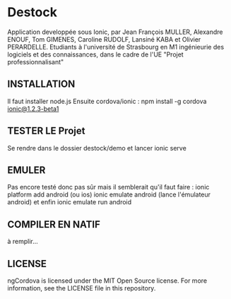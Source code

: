 Destock
==========

Application developpée sous Ionic, par Jean François MULLER, Alexandre ENOUF, Tom GIMENES, Caroline RUDOLF, Lansiné KABA et Olivier PERARDELLE.
Etudiants à l'université de Strasbourg en M1 ingénieurie des logiciels et des connaissances, dans le cadre de l'UE "Projet professionnalisant"

## INSTALLATION

Il faut installer node.js
Ensuite cordova/ionic :
npm install -g cordova ionic@1.2.3-beta1

## TESTER LE Projet

Se rendre dans le dossier destock/demo et lancer
ionic serve

## EMULER

Pas encore testé donc pas sûr mais il semblerait qu'il faut faire :
ionic platform add android (ou ios)
ionic emulate android (lance l'émulateur android)
et enfin
ionic emulate run android

## COMPILER EN NATIF

à remplir...

## LICENSE

ngCordova is licensed under the MIT Open Source license. For more information, see the LICENSE file in this repository.
